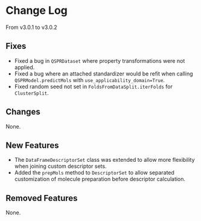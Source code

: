 # Change Log

From v3.0.1 to v3.0.2

## Fixes

- Fixed a bug in `QSPRDataset` where property transformations were not applied.
- Fixed a bug where an attached standardizer would be refit when calling
  `QSPRModel.predictMols` with `use_applicability_domain=True`.
- Fixed random seed not set in `FoldsFromDataSplit.iterFolds` for `ClusterSplit`.

## Changes

None.

## New Features

- The `DataFrameDescriptorSet` class was extended to allow more flexibility when joining
  custom descriptor sets.
- Added the `prepMols` method to `DescriptorSet` to allow separated customization of
  molecule preparation before descriptor calculation.

## Removed Features

None.
